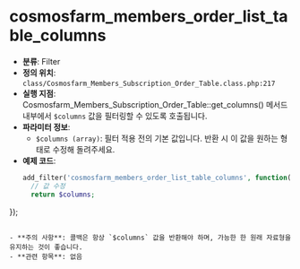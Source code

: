 # cosmosfarm_members_order_list_table_columns

- **분류**: Filter
- **정의 위치**: `class/Cosmosfarm_Members_Subscription_Order_Table.class.php:217`
- **실행 지점**: Cosmosfarm_Members_Subscription_Order_Table::get_columns() 메서드 내부에서 `$columns` 값을 필터링할 수 있도록 호출됩니다.
- **파라미터 정보**:
  - `$columns (array)`: 필터 적용 전의 기본 값입니다. 반환 시 이 값을 원하는 형태로 수정해 돌려주세요.
- **예제 코드**:
  ```php
  add_filter('cosmosfarm_members_order_list_table_columns', function($columns) {
    // 값 수정
    return $columns;
});
  ```

- **주의 사항**: 콜백은 항상 `$columns` 값을 반환해야 하며, 가능한 한 원래 자료형을 유지하는 것이 좋습니다.
- **관련 항목**: 없음
